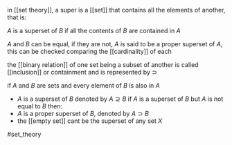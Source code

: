 in [[set theory]], a super is a [[set]] that contains all the elements of another, that is:

$A$ is a superset of $B$ if all the contents of $B$ are contained in $A$

$A$ and $B$ can be equal, if they are not, $A$ is said to be a proper superset of $A$, this can be checked comparing the [[cardinality]] of each

the [[binary relation]] of one set being a subset of another is called [[inclusion]] or containment and is represented by $\supset$

if $A$ and $B$ are sets and every element of $B$ is also in $A$
- $A$ is a superset of $B$ denoted by $A \supseteq B$
if $A$ is a superset of $B$ but $A$ is not equal to $B$ then:
- $A$ is a proper superset of $B$, denoted by $A\supset B$
- the [[empty set]] cant be the superset of any set $X$

#set_theory